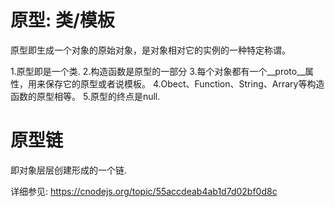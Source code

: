 # 原型: 类/模板
  原型即生成一个对象的原始对象，是对象相对它的实例的一种特定称谓。

  1.原型即是一个类.
  2.构造函数是原型的一部分
  3.每个对象都有一个__proto__属性，用来保存它的原型或者说模板。
  4.Obect、Function、String、Arrary等构造函数的原型相等。
  5.原型的终点是null.

# 原型链
  即对象层层创建形成的一个链.

详细参见:
  https://cnodejs.org/topic/55accdeab4ab1d7d02bf0d8c




 